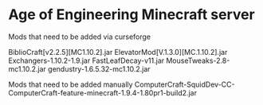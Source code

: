 # Age of Engineering Minecraft server

Mods that need to be added via curseforge

BiblioCraft[v2.2.5][MC1.10.2].jar
ElevatorMod[V.1.3.0][MC.1.10.2].jar
Exchangers-1.10.2-1.9.jar
FastLeafDecay-v11.jar
MouseTweaks-2.8-mc1.10.2.jar
gendustry-1.6.5.32-mc1.10.2.jar

Mods that need to be added manually
ComputerCraft-SquidDev-CC-ComputerCraft-feature-minecraft-1.9.4-1.80pr1-build2.jar
